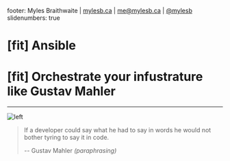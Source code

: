 footer: Myles Braithwaite | [mylesb.ca](https://mylesb.ca/) | [me@mylesb.ca](mailto:me@mylesb.ca) | [@mylesb](https://twitter.com/mylesb)
slidenumbers: true

# [fit] Ansible

# [fit] Orchestrate your infustrature like **Gustav Mahler**

---

![left](001-gustav-mahler.jpg)

> If a developer could say what he had to say in words he would not bother tyring to say it in code.
>
> -- Gustav Mahler *(paraphrasing)*
